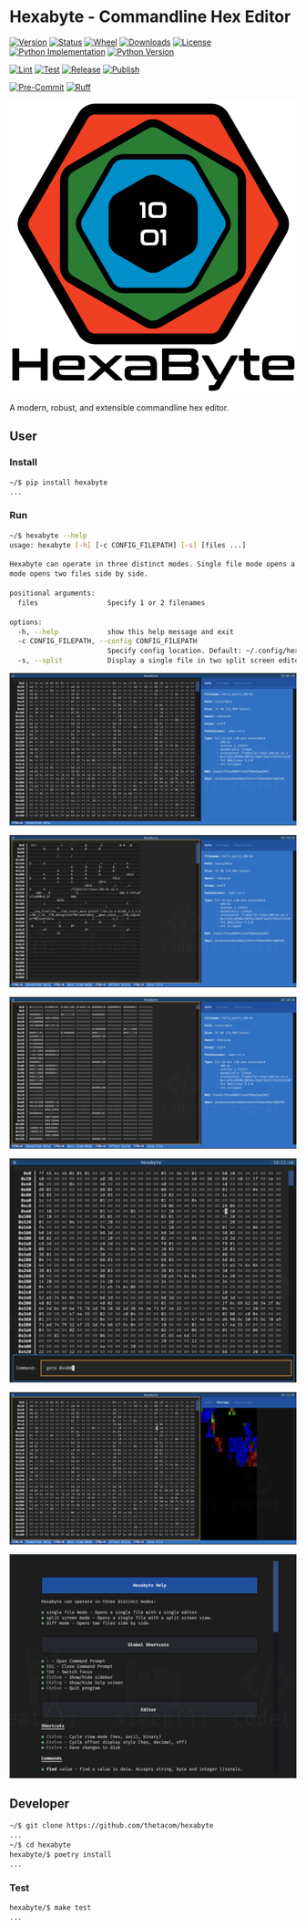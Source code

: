 # Hexabyte - Commandline Hex Editor

[![Version](https://img.shields.io/pypi/v/hexabyte.svg)](https://pypi.python.org/pypi/hexabyte)
[![Status](https://img.shields.io/pypi/status/hexabyte)](https://pypi.python.org/pypi/hexabyte)
[![Wheel](https://img.shields.io/pypi/wheel/hexabyte)](https://pypi.org/project/hexabyte/)
[![Downloads](https://img.shields.io/pypi/dm/hexabyte)](https://pypi.python.org/pypi/hexabyte)
[![License](https://img.shields.io/pypi/l/hexabyte.svg)](https://pypi.python.org/pypi/hexabyte)
[![Python Implementation](https://img.shields.io/pypi/implementation/hexabyte)](https://pypi.org/project/hexabyte/)
[![Python Version](https://img.shields.io/pypi/pyversions/hexabyte)](https://pypi.org/project/hexabyte/)

[![Lint](https://github.com/thetacom/hexabyte/actions/workflows/lint.yml/badge.svg)](https://github.com/thetacom/hexabyte/actions/)
[![Test](https://github.com/thetacom/hexabyte/actions/workflows/test.yml/badge.svg)](https://github.com/thetacom/hexabyte/actions/)
[![Release](https://github.com/thetacom/hexabyte/actions/workflows/release.yml/badge.svg)](https://github.com/thetacom/hexabyte/actions/)
[![Publish](https://github.com/thetacom/hexabyte/actions/workflows/publish.yml/badge.svg)](https://github.com/thetacom/hexabyte/actions/)

[![Pre-Commit](https://img.shields.io/badge/pre--commit-enabled-brightgreen?logo=pre-commit)](https://github.com/pre-commit/pre-commit)
[![Ruff](https://img.shields.io/endpoint?url=https://raw.githubusercontent.com/charliermarsh/ruff/main/assets/badge/v1.json)](https://github.com/charliermarsh/ruff)

![Hexabyte](imgs/logo/hexabyte.png)

A modern, robust, and extensible commandline hex editor.

## User

### Install

```bash
~/$ pip install hexabyte
...
```

### Run

```bash
~/$ hexabyte --help
usage: hexabyte [-h] [-c CONFIG_FILEPATH] [-s] [files ...]

Hexabyte can operate in three distinct modes. Single file mode opens a single file with a single editor. Split screen mode opens a single file with a split screen view. Diff
mode opens two files side by side.

positional arguments:
  files                 Specify 1 or 2 filenames

options:
  -h, --help            show this help message and exit
  -c CONFIG_FILEPATH, --config CONFIG_FILEPATH
                        Specify config location. Default: ~/.config/hexabyte/config.toml
  -s, --split           Display a single file in two split screen editors.
```

![hello_world ELF hex view](imgs/hello_world_hex.png)

![hello_world ELF utf8 view](imgs/hello_world_utf8.png)

![hello_world ELF binary view](imgs/hello_world_binary.png)

![hello_world ELF command view](imgs/hello_world_cmd.png)

![hello_world ELF entropy panel](imgs/hello_world_entropy.png)

![Help Screen](imgs/help_screen.png)

## Developer

```bash
~/$ git clone https://github.com/thetacom/hexabyte
...
~/$ cd hexabyte
hexabyte/$ poetry install
...
```

### Test

```bash
hexabyte/$ make test
...
```

